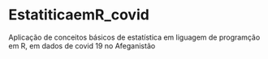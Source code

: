 # EstatiticaemR_covid
Aplicação de conceitos básicos de estatística em liguagem de programção em R, em dados de covid 19 no Afeganistão
